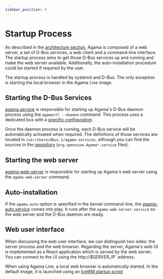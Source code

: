 ```yaml
---
sidebar_position: 4
---
```


# Startup Process

As described in the [architecture section](./architecture.md), Agama is composed of a web server, a
set of D-Bus services, a web client and a command-line interface. The startup process aims to get
those D-Bus services up and running and make the web server available. Additionally, the
auto-installation procedure could be started if required by the user.

The startup process is handled by systemd and D-Bus. The only exception is starting the local
browser in the Agama Live image.

## Starting the D-Bus Services

[agama.service](../service/share/agama.service) is responsible for starting up Agama's D-Bus daemon
process using the `agamactl --daemon` command. This process uses a dedicated bus with a [specific
configuration](https://github.com/openSUSE/agama/blob/master/service/share/dbus.conf).

Once the daemon process is running, each D-Bus service will be automatically activated when
required. The definitions of those services are located in `/usr/share/dbus-1/agama-services`,
although you can find the sources in the
[repository](https://github.com/openSUSE/agama/tree/master/service/share)
(`org.opensuse.Agama*.service` files).

## Starting the web server

[agama-web-server](https://github.com/openSUSE/agama/blob/master/rust/share/agama-web-server.service)
is responsible for starting up Agama's web server using the `agama-web-server` command.

## Auto-installation

If the `agama.auto` option is specified in the kernel command-line, the
[agama-auto.service](https://github.com/openSUSE/agama/blob/master/autoinstallation/systemd/agama-auto.service)
comes into play. It runs after the `agama-web-server.service` so the web server and the D-Bus daemon
are ready.

## Web user interface

When discussing the web user interface, we can distinguish two sides: the server process and the web
browser. Regarding the server, Agama's web UI is implemented as a React application which is served
by the web server. You can connect to the UI using the http://$SERVER_IP` address.

When using Agama Live, a local web browser is automatically started. In the default image, it is
launched using an [IceWM startup script](../live/root/root/.icewm/startup)
